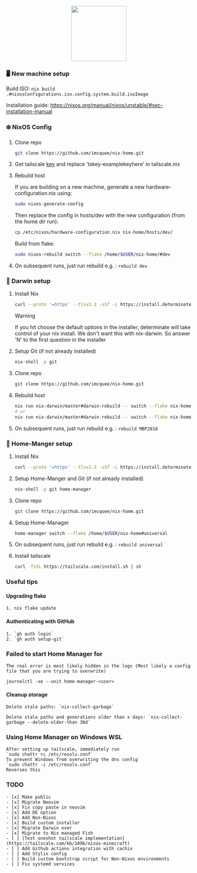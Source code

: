 <p align="center"><img src="https://i.imgur.com/X5zKxvp.png" width=150px></p>

### 🖥️ New machine setup

Build ISO: `nix build .#nixosConfigurations.iso.config.system.build.isoImage`

Installation guide: <https://nixos.org/manual/nixos/unstable/#sec-installation-manual>

### ❄️ NixOS Config

1. Clone repo

    ```bash
    git clone https://github.com/imcquee/nix-home.git
    ```

2. Get tailscale [key](https://login.tailscale.com/admin/settings/keys) and replace 'tskey-examplekeyhere' in tailscale.nix
  
3. Rebuild host

    If you are building on a new machine, generate a new hardware-configuration.nix using:

    ```bash
    sudo nixos-generate-config
    ```

    Then replace the config in hosts/dev with the new configuration (from the home dir run):

    ```bash
    cp /etc/nixos/hardware-configuration.nix nix-home/hosts/dev/
    ```

    Build from flake:

    ```bash
    sudo nixos-rebuild switch --flake /home/$USER/nix-home/#dev
    ```
  
4. On subsequent runs, just run rebuild <hostname> e.g. : `rebuild dev`

### 🍎 Darwin setup

1. Install Nix

    ```bash
    curl --proto '=https' --tlsv1.2 -sSf -L https://install.determinate.systems/nix | sh -s -- install
    ```

    > [!WARNING]  
    > If you hit choose the default options in the installer, determinate will take control of your nix install. We don't want this with nix-darwin. So answer 'N' to the first question in the installer

2. Setup Git (if not already installed)

    ```bash
    nix-shell -p git
    ```

3. Clone repo

    ```bash
    git clone https://github.com/imcquee/nix-home.git
    ```

4. Rebuild host

    ```bash
    nix run nix-darwin/master#darwin-rebuild -- switch --flake nix-home/.#MBP2018
    # or
    nix run nix-darwin/master#darwin-rebuild -- switch --flake nix-home/.#mini
    ```

5. On subsequent runs, just run rebuild <hostname> e.g. : `rebuild MBP2018`

### 🏡 Home-Manger setup

1. Install Nix

    ```bash
    curl --proto '=https' --tlsv1.2 -sSf -L https://install.determinate.systems/nix | sh -s -- install
    ```

2. Setup Home-Manger and Git (if not already installed)

    ```bash
    nix-shell -p git home-manager
    ```

3. Clone repo

    ```bash
    git clone https://github.com/imcquee/nix-home.git
    ```

4. Setup Home-Manager

    ```bash
    home-manager switch --flake /home/$USER/nix-home#universal
    ```

5. On subsequent runs, just run rebuild <hostname> e.g. : `rebuild universal`

6. Install tailscale

    ```bash
    curl -fsSL https://tailscale.com/install.sh | sh
    ```

### Useful tips

#### Upgrading flake

    1. nix flake update

#### Authenticating with GitHub

    1. `gh auth login`
    2. `gh auth setup-git`

### Failed to start Home Manager for <User>

    The real error is most likely hidden in the logs (Most likely a config file that you are trying to overwrite)

    journalctl -xe --unit home-manager-<user>

#### Cleanup storage

    Delete stale paths: `nix-collect-garbage`

    Delete stale paths and generations older than x days: `nix-collect-garbage --delete-older-than 30d`

### Using Home Manager on Windows WSL

    After setting up tailscale, immediately run
    `sudo chattr +i /etc/resolv.conf`
    To prevent Windows from overwriting the dns config
    `sudo chattr -i /etc/resolv.conf`
    Reverses this

### TODO

    - [x] Make public
    - [x] Migrate Neovim
    - [x] Fix copy paste in neovim
    - [x] Add DE option
    - [x] Add Non-Nixos
    - [x] Build custom installer
    - [x] Migrate Darwin over
    - [x] Migrate to Nix managed Fish
    - [ ] [Test oneshot tailscale implementation](https://tailscale.com/kb/1096/nixos-minecraft)
    - [ ] Add Github actions integration with cachix
    - [ ] Add Stylix config
    - [ ] Build custom bootstrap script for Non-Nixos environments
    - [ ] Fix systemd services
